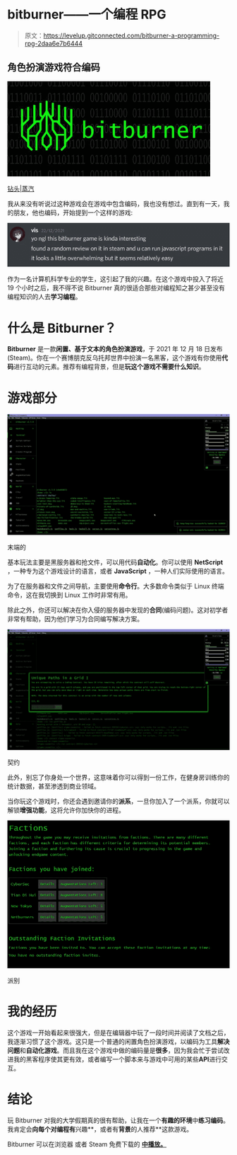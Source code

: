 # bitburner——一个编程 RPG

> 原文：<https://levelup.gitconnected.com/bitburner-a-programming-rpg-2daa6e7b6444>

## 角色扮演游戏符合编码

![](img/6b2660fb35504437e2c3130493822584.png)

[钻头|蒸汽](https://store.steampowered.com/app/1812820/Bitburner/)

我从来没有听说过这种游戏会在游戏中包含编码，我也没有想过。直到有一天，我的朋友，他也编码，开始提到一个这样的游戏:

![](img/3ce81f21f421680621b47f67a12ce653.png)

作为一名计算机科学专业的学生，这引起了我的兴趣。在这个游戏中投入了将近 19 个小时之后，我不得不说 Bitburner 真的很适合那些对编程知之甚少甚至没有编程知识的人去**学习编程**。

# 什么是 Bitburner？

**Bitburner** 是一款**闲置、基于文本的角色扮演游戏**，于 2021 年 12 月 18 日发布(Steam)。你在一个赛博朋克反乌托邦世界中扮演一名黑客，这个游戏有你使用**代码**进行互动的元素。推荐有编程背景，但是**玩这个游戏不需要什么知识**。

# 游戏部分

![](img/4d8b53d1814e00a6a3412cfc1919058a.png)

末端的

基本玩法主要是黑服务器和抢文件，可以用代码**自动化**。你可以使用 **NetScript** ，一种专为这个游戏设计的语言，或者 **JavaScript** ，一种人们实际使用的语言。

为了在服务器和文件之间导航，主要使用**命令行**。大多数命令类似于 Linux 终端命令，这在我切换到 Linux 工作时非常有用。

除此之外，你还可以解决在你入侵的服务器中发现的**合同**(编码问题)。这对初学者非常有帮助，因为他们学习为合同编写解决方案。

![](img/c40c8a35bb987cd707a5d43d12ccf77b.png)

契约

此外，别忘了你身处一个世界，这意味着你可以得到一份工作，在健身房训练你的统计数据，甚至渗透到商业领域。

当你玩这个游戏时，你还会遇到邀请你的**派系**，一旦你加入了一个派系，你就可以解锁**增强功能**，这将允许你加快你的进程。

![](img/8c6c627ffc3ec6e35d5fd38e933355d1.png)

派别

# 我的经历

这个游戏一开始看起来很强大，但是在编辑器中玩了一段时间并阅读了文档之后，我逐渐习惯了这个游戏。这只是一个普通的闲置角色扮演游戏，以编码为工具**解决问题**和**自动化游戏**。而且我在这个游戏中做的编码量是**很多**，因为我会忙于尝试改进我的黑客程序使其更有效，或者编写一个脚本来与游戏中可用的某些**API**进行交互。

# 结论

玩 Bitburner 对我的大学假期真的很有帮助，让我在一个**有趣的环境**中**练习编码**。我肯定会**向每个对编程有**兴趣**，或者有**背景**的人推荐**这款游戏。

Bitburner 可以在浏览器 或者 Steam 免费下载的 [**中播放**](https://store.steampowered.com/app/1812820/Bitburner/)**[。](https://danielyxie.github.io/bitburner/)**